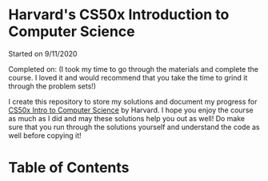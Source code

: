# Harvard's CS50x Introduction to Computer Science

Started on 9/11/2020

Completed on: (I took my time to go through the materials and complete the course. I loved it and would recommend that you take the time to grind it through the problem sets!)

I create this repository to store my solutions and document my progress for [CS50x Intro to Computer Science](https://cs50.harvard.edu/x/2020) by Harvard. I hope you enjoy the course as much as I did and may these solutions help you out as well! Do make sure that you run through the solutions yourself and understand the code as well before copying it! 


# Table of Contents

